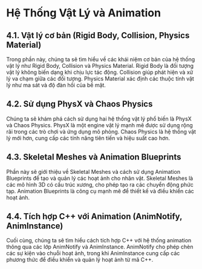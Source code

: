 # Hệ Thống Vật Lý và Animation

## 4.1. Vật lý cơ bản (Rigid Body, Collision, Physics Material)
Trong phần này, chúng ta sẽ tìm hiểu về các khái niệm cơ bản của hệ thống vật lý như Rigid Body, Collision và Physics Material. Rigid Body là đối tượng vật lý không biến dạng khi chịu lực tác động. Collision giúp phát hiện và xử lý va chạm giữa các đối tượng. Physics Material xác định các thuộc tính vật lý như ma sát và độ đàn hồi của bề mặt.

## 4.2. Sử dụng PhysX và Chaos Physics
Chúng ta sẽ khám phá cách sử dụng hai hệ thống vật lý phổ biến là PhysX và Chaos Physics. PhysX là một engine vật lý mạnh mẽ được sử dụng rộng rãi trong các trò chơi và ứng dụng mô phỏng. Chaos Physics là hệ thống vật lý mới hơn, cung cấp các tính năng tiên tiến và hiệu suất cao hơn.

## 4.3. Skeletal Meshes và Animation Blueprints
Phần này sẽ giới thiệu về Skeletal Meshes và cách sử dụng Animation Blueprints để tạo và quản lý các hoạt ảnh cho nhân vật. Skeletal Meshes là các mô hình 3D có cấu trúc xương, cho phép tạo ra các chuyển động phức tạp. Animation Blueprints là công cụ mạnh mẽ để thiết kế và điều khiển các hoạt ảnh.

## 4.4. Tích hợp C++ với Animation (AnimNotify, AnimInstance)
Cuối cùng, chúng ta sẽ tìm hiểu cách tích hợp C++ với hệ thống animation thông qua các lớp AnimNotify và AnimInstance. AnimNotify cho phép chèn các sự kiện vào chuỗi hoạt ảnh, trong khi AnimInstance cung cấp các phương thức để điều khiển và quản lý hoạt ảnh từ mã C++.